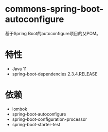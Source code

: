 # commons-spring-boot-autoconfigure
基于Spring Boot的autoconfigure项目的父POM。

# 特性
- Java 11
- spring-boot-dependencies 2.3.4.RELEASE

# 依赖
- lombok
- spring-boot-autoconfigure
- spring-boot-configuration-processor
- spring-boot-starter-test